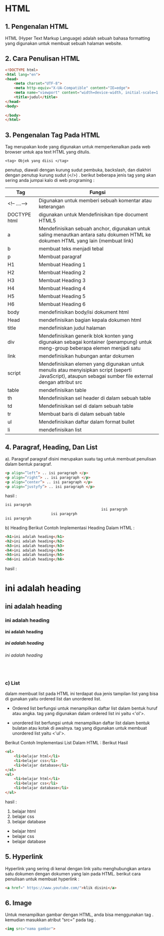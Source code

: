 # HTML

## 1. __Pengenalan HTML__ <br>
HTML (Hyper Text Markup Language) adalah sebuah bahasa formatting yang digunakan
untuk membuat sebuah halaman website.
## 2. __Cara Penulisan HTML__

```html
<!DOCTYPE html>
<html lang="en">
<head>
    <meta charset="UTF-8">
    <meta http-equiv="X-UA-Compatible" content="IE=edge">
    <meta name="viewport" content="width=device-width, initial-scale=1.0">
    <title>judul</title>
</head>
<body>
    
</body>
</html>

```


## **3. Pengenalan Tag Pada HTML**
Tag merupakan kode yang digunakan untuk memperkenalkan pada web browser untuk apa
text HTML yang ditulis. 
```
<tag> Objek yang diisi </tag>
```
penutup, diawali dengan kurung sudut pembuka, backslash, dan diakhiri dengan penutup
kurung sudut (</>) .
berikut beberapa jenis tag yang akan sering anda jumpai kalo di web programing :

|   Tag        | Fungsi |
| ----------   | ------ |
| <!– ....–>   |     Digunakan untuk memberi sebuah komentar atau keterangan    |
DOCTYPE html | digunakan untuk Mendefinisikan tipe document HTML5 |
   a  | Mendefinisikan sebuah anchor, digunakan untuk saling menautkan antara satu dokumen HTML ke dokumen HTML yang lain (membuat link)|
b | membuat teks menjadi tebal |
p | Membuat paragraf |
H1 | Membuat Heading 1 |
H2 | Membuat Heading 2 |
H3 | Membuat Heading 3 |
H4 | Membuat Heading 4 |
H5 | Membuat Heading 5 |
H6 | Membuat Heading 6 |
body | mendefinisikan body/isi dokument html |
Head | mendefinisikan bagian kepala dokumen html|
title | mendefiniskan judul halaman |
div | Mendefinisikan generik blok konten yang digunakan sebagai kontainer (penampung) untuk meng-group beberapa elemen menjadi satu |
link | mendefinisikan hubungan antar dokumen |
script | Mendefinisikan elemen yang digunakan untuk menulis atau menyisipkan script (seperti JavaScript), ataupun sebagai sumber file external dengan attribut src |
table | mendefinisikan table |
th | Mendefinisikan sel header di dalam sebuah table |
td | Mendefinisikan sel di dalam sebuah table |
tr | Membuat baris di dalam sebuah table |
ul | Mendefinisikan daftar dalam format bullet |
li | mendefinisikan list 


## __4. Paragraf, Heading, Dan List__
 a). Paragraf
paragraf disini merupakan suatu tag untuk membuat penulisan dalam bentuk paragraf. 
```html
<p align=”left”> .. isi paragraph </p>
<p align=”right”> .. isi paragraph </p>
<p align=”center”> .. isi paragraph </p>
<p align=”justyfy”> .. isi paragraph </p>
```
hasil :
```html 
isi paragrph
                                            isi paragrph
                     isi paragrph
isi paragrph
```

b) Heading
Berikut Contoh Implementasi Heading Dalam HTML :

```html
<h1>ini adalah heading</h1>
<h2>ini adalah heading</h2>
<h3>ini adalah heading</h3>
<h4>ini adalah heading</h4>
<h5>ini adalah heading</h5>
<h6>ini adalah heading</h6>
```

hasil :
<h1>ini adalah heading</h1>
<h2>ini adalah heading</h2>
<h3>ini adalah heading</h3>
<h4>ini adalah heading</h4>
<h5>ini adalah heading</h5>
<h6>ini adalah heading</h6>
<br>




###  c) List
 dalam membuat list pada HTML ini terdapat dua jenis tampilan list yang bisa di gunakan yaitu ordered list dan unordered list.
* Ordered list berfungsi untuk menampilkan daftar list dalam bentuk huruf atau angka. tag yang digunakan dalam ordered list ini yaitu <'ol'>.

* unordered list berfungsi untuk menampilkan daftar list dalam bentuk bulatan atau kotak di awalnya. tag yang digunakan untuk membuat unordered list yaitu <'ul'>.

Berikut Contoh Implementasi List Dalam HTML :
Berikut Hasil

```html
<ol>
    <li>belajar html</li>
    <li>belajar css</li>
    <li>belajar database</li>
</ol>
<ul>
    <li>belajar html</li>
    <li>belajar css</li>
    <li>belajar database</li>
</ul>
```

hasil :
<ol>
    <li>belajar html</li>
    <li>belajar css</li>
    <li>belajar database</li>
</ol>
<ul>
    <li>belajar html</li>
    <li>belajar css</li>
    <li>belajar database</li>
</ul>

## 5. Hyperlink
Hyperlink yang sering di kenal dengan link yaitu menghubungkan antara satu dokumen dengan dokumen yang lain pada HTML. berikut cara penulisan untuk membuat hyperlink :
```html
<a href=" https://www.youtube.com/">klik disini</a>
```
## 6. Image
Untuk menampilkan gambar dengan HTML, anda bisa menggunakan tag <img>. kemudian masukkan atribut “src=” pada tag <img>.

```html
<img src="nama gambar">
```
